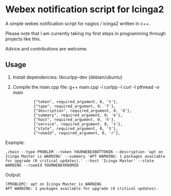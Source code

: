 # Webex notification script for Icinga2

A simple webex notification script for nagios / icinga2 written in c++.

Please note that I am currently taking my first steps in programming through projects like this. 

Advice and contributions are welcome. 

## Usage 

1. Install dependencies: libcurlpp-dev (debian/ubuntu)
2. Compile the main.cpp file: g++ main.cpp -l curlpp -l curl -l pthread -o main

                {"token", required_argument, 0, 't'},
                {"type", required_argument, 0, 'T'},
                {"description", required_argument, 0, 'd'},
                {"summary", required_argument, 0, 'e'},
                {"host", required_argument, 0, 'h'},
                {"service", required_argument, 0, 's'},
                {"state", required_argument, 0, 'S'},
                {"roomId", required_argument, 0, 'r'},

Example:

    ./main --type PROBLEM --token YOURWEBEXBOTTOKEN --description 'apt on Icinga Master is WARNING' --summary 'APT WARNING: 1 packages available for upgrade (0 critical updates).' --host 'Icinga Master' --state WARNING --roomId YOURWEBEXROOMID

Output:

    [PROBLEM]: apt on Icinga Master is WARNING
    APT WARNING: 1 packages available for upgrade (0 critical updates).

